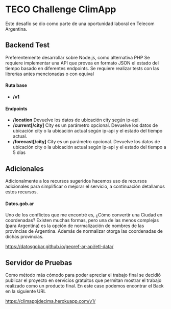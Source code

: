 # TECO Challenge ClimApp

Este desafío se dio como parte de una oportunidad laboral en Telecom Argentina.

## Backend Test

Preferentemente desarrollar sobre Node.js, como alternativa PHP
Se requiere implementar una API que provea en formato JSON el estado del tiempo basado en
diferentes endpoints.
Se requiere realizar tests con las librerías antes mencionadas o con equival

#### Ruta base

* **/v1**

#### Endpoints

* **/location** Devuelve los datos de ubicación city según ip-api.
* **/current[/city]** City es un parámetro opcional. Devuelve los datos de ubicación city o la ubicación actual según
ip-api y el estado del tiempo actual.
* **/forecast[/city]** City es un parámetro opcional. Devuelve los datos de ubicación city o la ubicación actual según ip-api y el estado del tiempo a 5 días

## Adicionales

Adicionalmente a los recursos sugeridos hacemos uso de recursos adicionales para simplificar o mejorar el servicio, a continuación detallamos estos recursos.

#### Datos.gob.ar

Uno de los conflictos que me encontré es, ¿Cómo convertir una Ciudad en coordenadas? Existen muchas formas, pero una de las menos complejas (para Argentina) es la opción de normalización de nombres de las provincias de Argentina. Además de normalizar otorga las coordenadas de dichas provincias.

https://datosgobar.github.io/georef-ar-api/etl-data/

## Servidor de Pruebas

Como método más cómodo para poder apreciar el trabajo final se decidió publicar el proyecto en servicios gratuitos que permitan mostrar el trabajo realizado como un producto final. En este caso podemos encontrar el Back en la siguiente URL

https://climappjdecima.herokuapp.com/v1/
